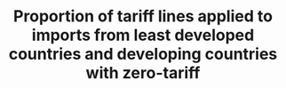 ---
goal_meta_link: 'http://unstats.un.org/sdgs/files/metadata-compilation/Metadata-Goal-10.pdf'
goal_meta_link_page: 12
indicator_name: >-
  Proportion  of  tariff  lines  applied  to  imports  from  least  developed  countries  and  developing  countries  with  zero-tariff
title: >-
  Proportion  of  tariff  lines  applied  to  imports  from  least  developed  countries  and  developing  countries  with  zero-tariff
permalink: /10-a-1/
sdg_goal: 10
layout: indicator
indicator: 10.a.1
indicator_variable: null
graph: null
graph_type_description: null
graph_status_notes: Assigned
variable_description: null
variable_notes: null
un_designated_tier: '1'
un_custodial_agency: 'ITC,  UNCTAD,  WHO'
target_id: 10.a
has_metadata: false
target: >-
  Implement  the  principle  of  special  and  differential  treatment  for  developing  countries,  in  particular  least  developed  countries,  in  accordance  with  World  Trade  Organization  agreements.
source_title: null
source_notes: null
published: true  

---
